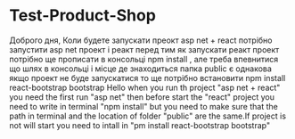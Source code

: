 # Test-Product-Shop
Доброго дня, Коли будете запускати преокт asp net + react потрібно запустити asp net проект і реакт перед тим як запускати реакт проект потрібно ще прописати в консольці npm install , але треба впевнитися що шлях в консольці і місце де знаходиться папка public є однакова якщо проект не буде запускатися то ще потрібно встановити npm install react-bootstrap bootstrap
Hello 
when you  run th project "asp net + react" you need  the first run "asp net" then before start  the "react" project you need to write in terminal "npm install"
but you need to make sure that the path in terminal and the location of folder "public" are the same.If project is not will start you need to intall in "pm install react-bootstrap bootstrap"
